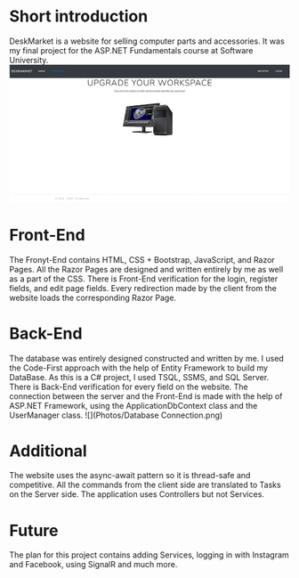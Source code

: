 # Short introduction
DeskMarket is a website for selling computer parts and accessories. It was my final project for the ASP.NET Fundamentals course at Software University.
![](Photos/gifmaker_me.gif)

# Front-End
The Fronyt-End contains HTML, CSS + Bootstrap, JavaScript, and Razor Pages.
All the Razor Pages are designed and written entirely by me as well as a part of the CSS.
There is Front-End verification for the login, register fields, and edit page fields.
Every redirection made by the client from the website loads the corresponding Razor Page.

# Back-End
The database was entirely designed constructed and written by me.
I used the Code-First approach with the help of Entity Framework to build my DataBase.
As this is a C# project, I used TSQL, SSMS, and SQL Server.
There is Back-End verification for every field on the website.
The connection between the server and the Front-End is made with the help of ASP.NET Framework, using the ApplicationDbContext class and the UserManager class.
![](Photos/Database Connection.png)

# Additional
The website uses the async-await pattern so it is thread-safe and competitive.
All the commands from the client side are translated to Tasks on the Server side.
The application uses Controllers but not Services.

# Future
The plan for this project contains adding Services, logging in with Instagram and Facebook, using SignalR and much more.
